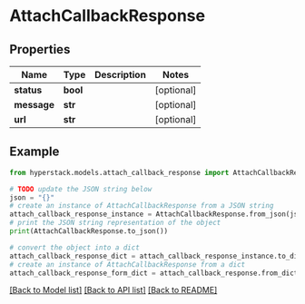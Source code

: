 # AttachCallbackResponse


## Properties

Name | Type | Description | Notes
------------ | ------------- | ------------- | -------------
**status** | **bool** |  | [optional] 
**message** | **str** |  | [optional] 
**url** | **str** |  | [optional] 

## Example

```python
from hyperstack.models.attach_callback_response import AttachCallbackResponse

# TODO update the JSON string below
json = "{}"
# create an instance of AttachCallbackResponse from a JSON string
attach_callback_response_instance = AttachCallbackResponse.from_json(json)
# print the JSON string representation of the object
print(AttachCallbackResponse.to_json())

# convert the object into a dict
attach_callback_response_dict = attach_callback_response_instance.to_dict()
# create an instance of AttachCallbackResponse from a dict
attach_callback_response_form_dict = attach_callback_response.from_dict(attach_callback_response_dict)
```
[[Back to Model list]](../README.md#documentation-for-models) [[Back to API list]](../README.md#documentation-for-api-endpoints) [[Back to README]](../README.md)



